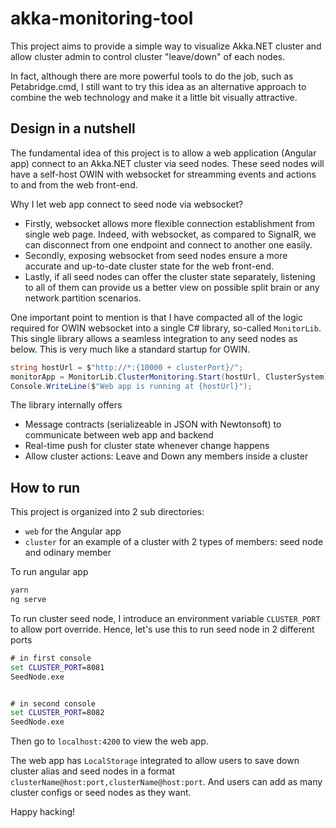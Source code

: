 # akka-monitoring-tool

This project aims to provide a simple way to visualize Akka.NET cluster
and allow cluster admin to control cluster "leave/down" of each nodes.

In fact, although there are more powerful tools to do the job, such as Petabridge.cmd, I still want to try this idea
as an alternative approach to combine the web technology and make it a little bit visually attractive.

## Design in a nutshell

The fundamental idea of this project is to allow a web application (Angular app) connect to an Akka.NET cluster
via seed nodes. These seed nodes will have a self-host OWIN with websocket for streamming events and actions
to and from the web front-end.

Why I let web app connect to seed node via websocket?

* Firstly, websocket allows more flexible connection establishment from single web page.
Indeed, with websocket, as compared to SignalR, we can disconnect from one endpoint and connect to another one easily.
* Secondly, exposing websocket from seed nodes ensure a more accurate and up-to-date cluster state for the web front-end.
* Lastly, if all seed nodes can offer the cluster state separately, listening to all of them can provide us a better
view on possible split brain or any network partition scenarios.

One important point to mention is that I have compacted all of the logic required for OWIN websocket into a single C# library,
so-called `MonitorLib`. This single library allows a seamless integration to any seed nodes as below. 
This is very much like a standard startup for OWIN.

```csharp
string hostUrl = $"http://*:{10000 + clusterPort}/";
monitorApp = MonitorLib.ClusterMonitoring.Start(hostUrl, ClusterSystem);
Console.WriteLine($"Web app is running at {hostUrl}");
```

The library internally offers
* Message contracts (serializeable in JSON with Newtonsoft) to communicate between web app and backend
* Real-time push for cluster state whenever change happens
* Allow cluster actions: Leave and Down any members inside a cluster

## How to run

This project is organized into 2 sub directories:
* `web` for the Angular app
* `cluster` for an example of a cluster with 2 types of members: seed node and odinary member

To run angular app
```bat
yarn
ng serve
```

To run cluster seed node, I introduce an environment variable `CLUSTER_PORT` to allow port override.
Hence, let's use this to run seed node in 2 different ports
```bat
# in first console
set CLUSTER_PORT=8081
SeedNode.exe


# in second console
set CLUSTER_PORT=8082
SeedNode.exe
```

Then go to `localhost:4200` to view the web app.

The web app has `LocalStorage` integrated to allow users to save down cluster alias and seed nodes in a format
`clusterName@host:port,clusterName@host:port`. And users can add as many cluster configs or seed nodes as they want.

Happy hacking!

